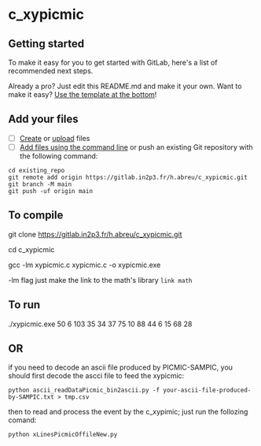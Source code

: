 # c_xypicmic



## Getting started

To make it easy for you to get started with GitLab, here's a list of recommended next steps.

Already a pro? Just edit this README.md and make it your own. Want to make it easy? [Use the template at the bottom](#editing-this-readme)!

## Add your files

- [ ] [Create](https://docs.gitlab.com/ee/user/project/repository/web_editor.html#create-a-file) or [upload](https://docs.gitlab.com/ee/user/project/repository/web_editor.html#upload-a-file) files
- [ ] [Add files using the command line](https://docs.gitlab.com/ee/gitlab-basics/add-file.html#add-a-file-using-the-command-line) or push an existing Git repository with the following command:

```
cd existing_repo
git remote add origin https://gitlab.in2p3.fr/h.abreu/c_xypicmic.git
git branch -M main
git push -uf origin main
```

## To compile
git clone https://gitlab.in2p3.fr/h.abreu/c_xypicmic.git

cd c_xypicmic

gcc -lm xypicmic.c xypicmic.c -o xypicmic.exe

-lm flag just make the link to the math's library ``link math``

## To run
./xypicmic.exe 50 6 103 35 34 37 75 10 88 44 6 15 68 28

## OR 
if you need to decode an ascii file produced by PICMIC-SAMPIC, you should first decode the ascci file to feed the xypicmic:
```
python ascii_readDataPicmic_bin2ascii.py -f your-ascii-file-produced-by-SAMPIC.txt > tmp.csv 
```
then to read and process the event by the c_xypimic; just run the follozing comand:
```
python xLinesPicmicOffileNew.py
``` 
